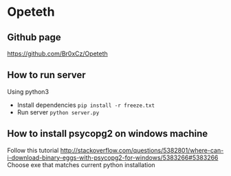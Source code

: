 # Opeteth
## Github page
https://github.com/Br0xCz/Opeteth
## How to run server
Using python3
- Install dependencies
  `pip install -r freeze.txt`
- Run server
  `python server.py`

## How to install psycopg2 on windows machine
Follow this tutorial
http://stackoverflow.com/questions/5382801/where-can-i-download-binary-eggs-with-psycopg2-for-windows/5383266#5383266
Choose exe that matches current python installation 
